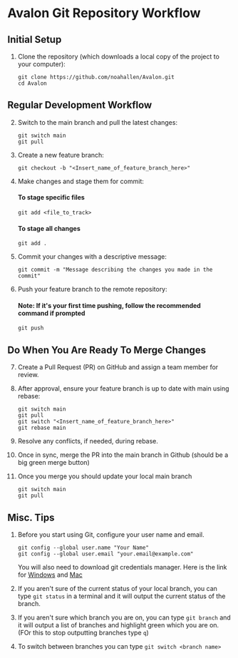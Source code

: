 # Avalon Git Repository Workflow

## Initial Setup

1. Clone the repository (which downloads a local copy of the project to your computer):

   ```
   git clone https://github.com/noahallen/Avalon.git
   cd Avalon
   ```

## Regular Development Workflow

2. Switch to the main branch and pull the latest changes:

   ```
   git switch main
   git pull
   ```

3. Create a new feature branch:

   ```
   git checkout -b "<Insert_name_of_feature_branch_here>"
   ```

4. Make changes and stage them for commit:

   #### To stage **specific** files

   ```
   git add <file_to_track>
   ```

   #### To stage **all** changes

   ```
   git add .
   ```

5. Commit your changes with a descriptive message:

   ```
   git commit -m "Message describing the changes you made in the commit"
   ```

6. Push your feature branch to the remote repository:
   #### **Note: If it's your first time pushing, follow the recommended command if prompted**
   ```
   git push
   ```

## Do When You Are Ready To Merge Changes

7. Create a Pull Request (PR) on GitHub and assign a team member for review.

8. After approval, ensure your feature branch is up to date with main using rebase:

   ```
   git switch main
   git pull
   git switch "<Insert_name_of_feature_branch_here>"
   git rebase main
   ```

9. Resolve any conflicts, if needed, during rebase.

10. Once in sync, merge the PR into the main branch in Github (should be a big green merge button)

11. Once you merge you should update your local main branch

    ```
    git switch main
    git pull
    ```

## Misc. Tips

1. Before you start using Git, configure your user name and email.

   ```
   git config --global user.name "Your Name"
   git config --global user.email "your.email@example.com"
   ```

   You will also need to download git credentials manager.
   Here is the link for [Windows](https://gitforwindows.org/) and [Mac](https://gitforwindows.org/)

2. If you aren't sure of the current status of your local branch, you can type `git status` in a terminal and it will output the current status of the branch.

3. If you aren't sure which branch you are on, you can type `git branch` and it will output a list of branches and highlight green which you are on. (FOr this to stop outputting branches type `q`)

4. To switch between branches you can type `git switch <branch name>`
